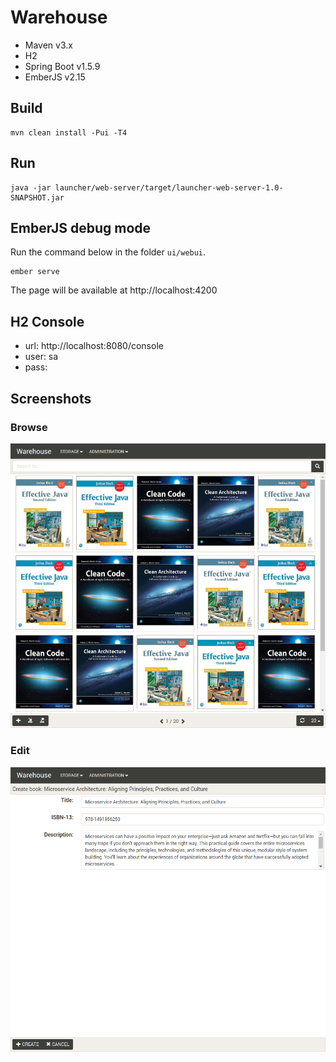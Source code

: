 # Warehouse

- Maven v3.x
- H2
- Spring Boot v1.5.9 
- EmberJS v2.15 

## Build
```
mvn clean install -Pui -T4
```

## Run
```
java -jar launcher/web-server/target/launcher-web-server-1.0-SNAPSHOT.jar
```

## EmberJS debug mode

Run the command below in the folder `ui/webui`.
```
ember serve
```
The page will be available at http://localhost:4200

## H2 Console

- url: http://localhost:8080/console
- user: sa
- pass:

## Screenshots

### Browse

![alt Browse](screenshots/storage-books-browse.png)

### Edit

![alt Edit](screenshots/storage-books-edit.png)